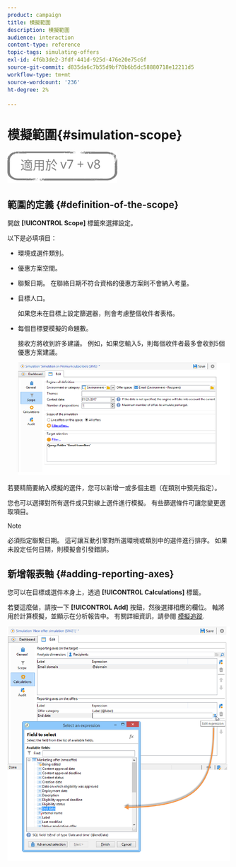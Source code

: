 ```yaml
---
product: campaign
title: 模擬範圍
description: 模擬範圍
audience: interaction
content-type: reference
topic-tags: simulating-offers
exl-id: 4f6b3de2-3fdf-441d-925d-476e20e75c6f
source-git-commit: d835da6c7b55d9bf70b6b5dc58880718e12211d5
workflow-type: tm+mt
source-wordcount: '236'
ht-degree: 2%

---
```


# 模擬範圍{#simulation-scope}

![](../../assets/common.svg)

## 範圍的定義 {#definition-of-the-scope}

開啟 **[!UICONTROL Scope]** 標籤來選擇設定。

以下是必填項目：

* 環境或選件類別。
* 優惠方案空間。
* 聯繫日期。 在聯絡日期不符合資格的優惠方案則不會納入考量。
* 目標人口。

   如果您未在目標上設定篩選器，則會考慮整個收件者表格。

* 每個目標要模擬的命題數。

   接收方將收到許多建議。 例如，如果您輸入5，則每個收件者最多會收到5個優惠方案建議。

   ![](assets/offer_simulation_009.png)

若要精簡要納入模擬的選件，您可以新增一或多個主題（在類別中預先指定）。

您也可以選擇對所有選件或只對線上選件進行模擬。 有些篩選條件可讓您變更選取項目。

>[!NOTE]
>
>必須指定聯繫日期。 這可讓互動引擎對所選環境或類別中的選件進行排序。 如果未設定任何日期，則模擬會引發錯誤。

## 新增報表軸 {#adding-reporting-axes}

您可以在目標或選件本身上，透過 **[!UICONTROL Calculations]** 標籤。

若要這麼做，請按一下 **[!UICONTROL Add]** 按鈕，然後選擇相應的欄位。 軸將用於計算模擬，並顯示在分析報告中。 有關詳細資訊，請參閱 [模擬追蹤](../../interaction/using/simulation-tracking.md).

![](assets/offer_simulation_011.png)
